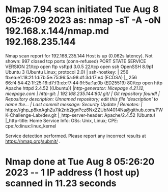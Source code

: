 # Nmap 7.94 scan initiated Tue Aug  8 05:26:09 2023 as: nmap -sT -A -oN 192.168.x.144/nmap.md 192.168.235.144
Nmap scan report for 192.168.235.144
Host is up (0.062s latency).
Not shown: 997 closed tcp ports (conn-refused)
PORT   STATE SERVICE VERSION
21/tcp open  ftp     vsftpd 3.0.5
22/tcp open  ssh     OpenSSH 8.9p1 Ubuntu 3 (Ubuntu Linux; protocol 2.0)
| ssh-hostkey: 
|   256 fb:ea:e1:18:2f:1d:7b:5e:75:96:5a:98:df:3d:17:e4 (ECDSA)
|_  256 66:f4:54:42:1f:25:16:d7:f3:eb:f7:44:9f:5a:1a:0b (ED25519)
80/tcp open  http    Apache httpd 2.4.52 ((Ubuntu))
|_http-generator: Nicepage 4.21.12, nicepage.com
| http-git: 
|   192.168.235.144:80/.git/
|     Git repository found!
|     Repository description: Unnamed repository; edit this file 'description' to name the...
|     Last commit message: Security Update 
|     Remotes:
|_      https://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@github.com/PWK-Challenge-Lab/dev.git
|_http-server-header: Apache/2.4.52 (Ubuntu)
|_http-title: Home
Service Info: OSs: Unix, Linux; CPE: cpe:/o:linux:linux_kernel

Service detection performed. Please report any incorrect results at https://nmap.org/submit/ .
# Nmap done at Tue Aug  8 05:26:20 2023 -- 1 IP address (1 host up) scanned in 11.23 seconds
